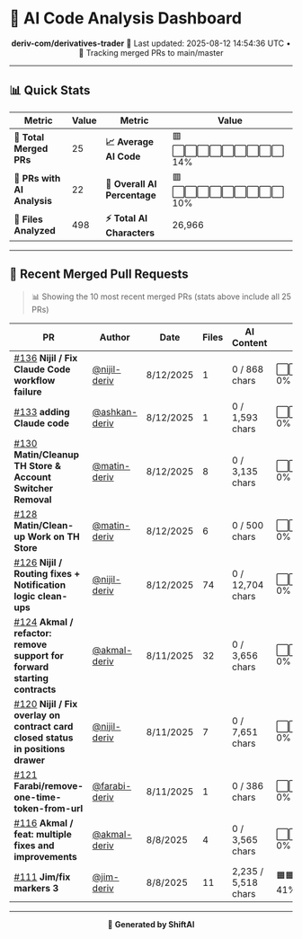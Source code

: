 # 🤖 AI Code Analysis Dashboard

<div align="center">

**deriv-com/derivatives-trader**
📅 Last updated: 2025-08-12 14:54:36 UTC • 🔄 Tracking merged PRs to main/master

</div>

---

## 📊 Quick Stats

| Metric                      | Value | Metric                       | Value                    |
| --------------------------- | ----- | ---------------------------- | ------------------------ |
| **📁 Total Merged PRs**     | 25    | **📈 Average AI Code**       | 🟥⬜⬜⬜⬜⬜⬜⬜⬜⬜ 14% |
| **🤖 PRs with AI Analysis** | 22    | **🎯 Overall AI Percentage** | 🟥⬜⬜⬜⬜⬜⬜⬜⬜⬜ 10% |
| **📄 Files Analyzed**       | 498   | **⚡ Total AI Characters**   | 26,966                   |

---

## 🚀 Recent Merged Pull Requests

> 📊 Showing the 10 most recent merged PRs (stats above include all 25 PRs)

| PR                                                                                   | Author                                           | Date      | Files | AI Content          | Percentage                         |
| ------------------------------------------------------------------------------------ | ------------------------------------------------ | --------- | ----- | ------------------- | ---------------------------------- |
| [#136](#) **Nijil / Fix Claude Code workflow failure**                               | [@nijil-deriv](https://github.com/nijil-deriv)   | 8/12/2025 | 1     | 0 / 868 chars       | ⬜⬜⬜⬜⬜⬜⬜⬜⬜⬜⬜⬜⬜⬜⬜ 0%  |
| [#133](#) **adding Claude code**                                                     | [@ashkan-deriv](https://github.com/ashkan-deriv) | 8/12/2025 | 1     | 0 / 1,593 chars     | ⬜⬜⬜⬜⬜⬜⬜⬜⬜⬜⬜⬜⬜⬜⬜ 0%  |
| [#130](#) **Matin/Cleanup TH Store & Account Switcher Removal**                      | [@matin-deriv](https://github.com/matin-deriv)   | 8/12/2025 | 8     | 0 / 3,135 chars     | ⬜⬜⬜⬜⬜⬜⬜⬜⬜⬜⬜⬜⬜⬜⬜ 0%  |
| [#128](#) **Matin/Clean-up Work on TH Store**                                        | [@matin-deriv](https://github.com/matin-deriv)   | 8/12/2025 | 6     | 0 / 500 chars       | ⬜⬜⬜⬜⬜⬜⬜⬜⬜⬜⬜⬜⬜⬜⬜ 0%  |
| [#126](#) **Nijil / Routing fixes + Notification logic clean-ups**                   | [@nijil-deriv](https://github.com/nijil-deriv)   | 8/12/2025 | 74    | 0 / 12,704 chars    | ⬜⬜⬜⬜⬜⬜⬜⬜⬜⬜⬜⬜⬜⬜⬜ 0%  |
| [#124](#) **Akmal / refactor: remove support for forward starting contracts**        | [@akmal-deriv](https://github.com/akmal-deriv)   | 8/11/2025 | 32    | 0 / 3,656 chars     | ⬜⬜⬜⬜⬜⬜⬜⬜⬜⬜⬜⬜⬜⬜⬜ 0%  |
| [#120](#) **Nijil / Fix overlay on contract card closed status in positions drawer** | [@nijil-deriv](https://github.com/nijil-deriv)   | 8/11/2025 | 7     | 0 / 7,651 chars     | ⬜⬜⬜⬜⬜⬜⬜⬜⬜⬜⬜⬜⬜⬜⬜ 0%  |
| [#121](#) **Farabi/remove-one-time-token-from-url**                                  | [@farabi-deriv](https://github.com/farabi-deriv) | 8/11/2025 | 1     | 0 / 386 chars       | ⬜⬜⬜⬜⬜⬜⬜⬜⬜⬜⬜⬜⬜⬜⬜ 0%  |
| [#116](#) **Akmal / feat: multiple fixes and improvements**                          | [@akmal-deriv](https://github.com/akmal-deriv)   | 8/8/2025  | 4     | 0 / 3,565 chars     | ⬜⬜⬜⬜⬜⬜⬜⬜⬜⬜⬜⬜⬜⬜⬜ 0%  |
| [#111](#) **Jim/fix markers 3**                                                      | [@jim-deriv](https://github.com/jim-deriv)       | 8/8/2025  | 11    | 2,235 / 5,518 chars | 🟧🟧🟧🟧🟧🟧⬜⬜⬜⬜⬜⬜⬜⬜⬜ 41% |

---

<div align="center">

🚀 **Generated by ShiftAI**

</div>
